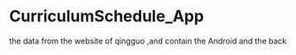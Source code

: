 # CurriculumSchedule_App
the data from the website of qingguo ,and contain the Android and the back 

